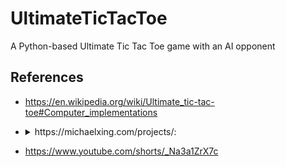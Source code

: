 # UltimateTicTacToe
A Python-based Ultimate Tic Tac Toe game with an AI opponent

## References

- https://en.wikipedia.org/wiki/Ultimate_tic-tac-toe#Computer_implementations

- <details>
    <summary>https://michaelxing.com/projects/:</summary>
  
    "Ultimate Tic-Tac-Toe
  A game of Ultimate Tic-Tac-ToeA game of Ultimate Tic-Tac-Toe versus my AI
  A remake of a personal project I originally wrote for my site in 9th grade, Ultimate Tic-Tac-Toe is a variant of the classic Tic-Tac-Toe with a drastically expanded rule set that allows for significantly more strategy (see here for rules). My remake is responsive to many more screen sizes, improves the multiplayer   experience, and introduces an AI to play against in single player.

  The online multiplayer offers real-time multiplayer between two clients on different machines using Socket.IO. Communication between devices is handled by a Socket.IO Node server I'm running on a free Azure instance.

  The AI is powered by a Monte-Carlo Tree Search. On hard, the algorithm runs for 5 seconds (one on medium), so difficulty depends on the machine you play on. I managed to beat the AI on my phone once; so far, no luck on my laptop."
  </details>

- https://www.youtube.com/shorts/_Na3a1ZrX7c
